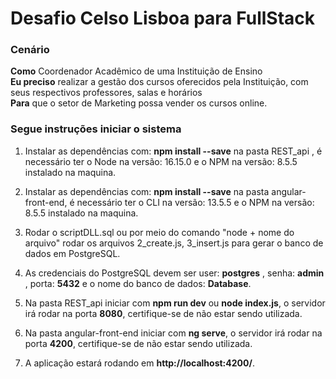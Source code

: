 # Desafio Celso Lisboa para FullStack

### Cenário

**Como** Coordenador Acadêmico de uma Instituição de Ensino  
**Eu preciso** realizar a gestão dos cursos oferecidos pela Instituição, com seus respectivos professores, salas e horários  
**Para** que o setor de Marketing possa vender os cursos online.

### Segue instruções iniciar o sistema

1. Instalar as dependências com: **npm install --save** na pasta REST_api , é necessário ter
o Node na versão: 16.15.0 e o NPM na versão: 8.5.5  instalado na maquina.

2. Instalar as dependências com: **npm install --save** na pasta angular-front-end, é necessário ter
o CLI na versão: 13.5.5 e o NPM na versão: 8.5.5 instalado na maquina.

3. Rodar o scriptDLL.sql ou por meio do comando "node + nome do arquivo" rodar os arquivos 2_create.js, 3_insert.js para gerar o banco de dados em PostgreSQL.

4. As credenciais do PostgreSQL devem ser user: **postgres** , senha: **admin** , porta: **5432** e o nome do banco de dados: **Database**.

5. Na pasta REST_api iniciar com **npm run dev** ou **node index.js**, o servidor irá rodar na porta **8080**, certifique-se de não estar sendo utilizada.

6. Na pasta angular-front-end iniciar com **ng serve**, o servidor irá rodar na porta **4200**, certifique-se de não estar sendo utilizada.

7. A aplicação estará rodando em **http://localhost:4200/**.


